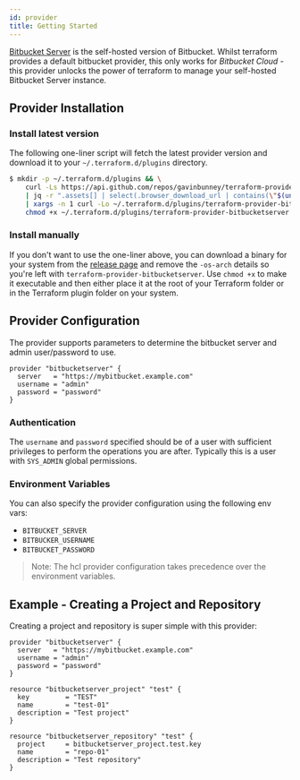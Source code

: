 ```yaml
---
id: provider
title: Getting Started
---
```


[Bitbucket Server](https://www.atlassian.com/software/bitbucket) is the self-hosted version of Bitbucket.
Whilst terraform provides a default bitbucket provider, this only works for _Bitbucket Cloud_ - this provider
unlocks the power of terraform to manage your self-hosted Bitbucket Server instance. 

## Provider Installation


### Install latest version

The following one-liner script will fetch the latest provider version and download it to your `~/.terraform.d/plugins` directory.

```bash
$ mkdir -p ~/.terraform.d/plugins && \
    curl -Ls https://api.github.com/repos/gavinbunney/terraform-provider-bitbucketserver/releases/latest \
    | jq -r ".assets[] | select(.browser_download_url | contains(\"$(uname -s | tr A-Z a-z)\")) | select(.browser_download_url | contains(\"amd64\")) | .browser_download_url" \
    | xargs -n 1 curl -Lo ~/.terraform.d/plugins/terraform-provider-bitbucketserver && \
    chmod +x ~/.terraform.d/plugins/terraform-provider-bitbucketserver
```

### Install manually

If you don't want to use the one-liner above, you can download a binary for your system from the [release page](https://github.com/gavinbunney/terraform-provider-bitbucketserver/releases) and remove the `-os-arch` details so you're left with `terraform-provider-bitbucketserver`.
Use `chmod +x` to make it executable and then either place it at the root of your Terraform folder or in the Terraform plugin folder on your system. 

## Provider Configuration

The provider supports parameters to determine the bitbucket server and admin user/password to use.

```hcl
provider "bitbucketserver" {
  server   = "https://mybitbucket.example.com"
  username = "admin"
  password = "password"
}
```

### Authentication

The `username` and `password` specified should be of a user with sufficient privileges to perform the operations you are after.
Typically this is a user with `SYS_ADMIN` global permissions.

### Environment Variables

You can also specify the provider configuration using the following env vars:

* `BITBUCKET_SERVER`
* `BITBUCKER_USERNAME`
* `BITBUCKET_PASSWORD`

> Note: The hcl provider configuration takes precedence over the environment variables.

## Example - Creating a Project and Repository

Creating a project and repository is super simple with this provider:

```hcl
provider "bitbucketserver" {
  server   = "https://mybitbucket.example.com"
  username = "admin"
  password = "password"
}

resource "bitbucketserver_project" "test" {
  key         = "TEST"
  name        = "test-01"
  description = "Test project"
}

resource "bitbucketserver_repository" "test" {
  project     = bitbucketserver_project.test.key
  name        = "repo-01"
  description = "Test repository"
}
```
